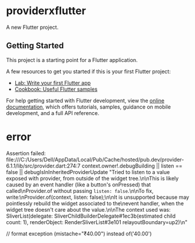 # providerxflutter

A new Flutter project.

## Getting Started

This project is a starting point for a Flutter application.

A few resources to get you started if this is your first Flutter project:

- [Lab: Write your first Flutter app](https://docs.flutter.dev/get-started/codelab)
- [Cookbook: Useful Flutter samples](https://docs.flutter.dev/cookbook)

For help getting started with Flutter development, view the
[online documentation](https://docs.flutter.dev/), which offers tutorials,
samples, guidance on mobile development, and a full API reference.

# error 
 Assertion failed:
 file:///C:/Users/Dell/AppData/Local/Pub/Cache/hosted/pub.dev/provider-6.1.1/lib/src/provider.dart:274:7
 context.owner!.debugBuilding ||
           listen == false ||
           debugIsInInheritedProviderUpdate
 "Tried to listen to a value exposed with provider, from outside of the widget tree.\n\nThis is
 likely caused by an event handler (like a button's onPressed) that called\nProvider.of without
 passing `listen: false`.\n\nTo fix, write:\nProvider.of<CartModel>(context, listen: false);\n\nIt is
 unsupported because may pointlessly rebuild the widget associated to the\nevent handler, when the
 widget tree doesn't care about the value.\n\nThe context used was: SliverList(delegate:
 SliverChildBuilderDelegate#1ec3b(estimated child count: 1), renderObject: RenderSliverList#3e101
 relayoutBoundary=up2)\n"



// format exception (mistache="₹40.00") instead of('40.00')